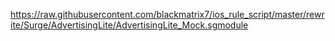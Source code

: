 ﻿https://raw.githubusercontent.com/blackmatrix7/ios_rule_script/master/rewrite/Surge/AdvertisingLite/AdvertisingLite_Mock.sgmodule